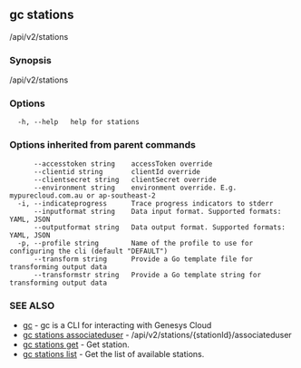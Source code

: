 ## gc stations

/api/v2/stations

### Synopsis

/api/v2/stations

### Options

```
  -h, --help   help for stations
```

### Options inherited from parent commands

```
      --accesstoken string    accessToken override
      --clientid string       clientId override
      --clientsecret string   clientSecret override
      --environment string    environment override. E.g. mypurecloud.com.au or ap-southeast-2
  -i, --indicateprogress      Trace progress indicators to stderr
      --inputformat string    Data input format. Supported formats: YAML, JSON
      --outputformat string   Data output format. Supported formats: YAML, JSON
  -p, --profile string        Name of the profile to use for configuring the cli (default "DEFAULT")
      --transform string      Provide a Go template file for transforming output data
      --transformstr string   Provide a Go template string for transforming output data
```

### SEE ALSO

* [gc](gc.html)	 - gc is a CLI for interacting with Genesys Cloud
* [gc stations associateduser](gc_stations_associateduser.html)	 - /api/v2/stations/{stationId}/associateduser
* [gc stations get](gc_stations_get.html)	 - Get station.
* [gc stations list](gc_stations_list.html)	 - Get the list of available stations.



